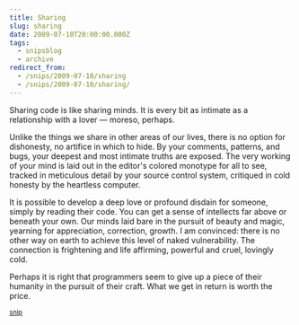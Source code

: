 ```yaml
---
title: Sharing
slug: sharing
date: 2009-07-10T20:00:00.000Z
tags:
  - snipsblog
  - archive
redirect_from:
  - /snips/2009-07-10/sharing
  - /snips/2009-07-10/sharing/
---
```

Sharing code is like sharing minds.  It is every bit as intimate as a relationship with a lover — moreso, perhaps.  

Unlike the things we share in other areas of our lives, there is no option for dishonesty, no artifice in which to hide.  By your comments, patterns, and bugs, your deepest and most intimate truths are exposed.  The very working of your mind is laid out in the editor's colored monotype for all to see, tracked in meticulous detail by your source control system, critiqued in cold honesty by the heartless computer.

It is possible to develop a deep love or profound disdain for someone, simply by reading their code.  You can get a sense of intellects far above or beneath your own.  Our minds laid bare in the pursuit of beauty and magic, yearning for appreciation, correction, growth.  I am convinced: there is no other way on earth to achieve this level of naked vulnerability.  The connection is frightening and life affirming, powerful and cruel, lovingly cold.

Perhaps it is right that programmers seem to give up a piece of their humanity in the pursuit of their craft.  What we get in return is worth the price.

<small>[snip](https://github.com/isaacs/snips)</small>

